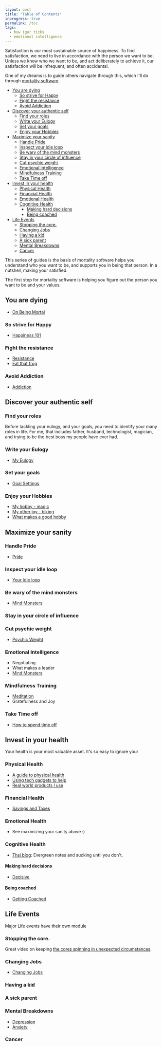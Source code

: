 ```yaml
---
layout: post
title: "Table of Contents"
inprogress: true
permalink: /toc
tags:
  - how igor ticks
  - emotional intelligence
---
```


Satisfaction is our most sustainable source of happiness. To find satisfaction, we need to live in accordance with the person we want to be. Unless we know who we want to be, and act deliberately to achieve it, our satisfaction will be infrequent, and often accidental.

One of my dreams is to guide others navigate through this, which I'll do through [mortality software](/mortality-software).

<!-- prettier-ignore-start -->
<!-- vim-markdown-toc GFM -->

- [You are dying](#you-are-dying)
    - [So strive for Happy](#so-strive-for-happy)
    - [Fight the resistance](#fight-the-resistance)
    - [Avoid Addiction](#avoid-addiction)
- [Discover your authentic self](#discover-your-authentic-self)
    - [Find your roles](#find-your-roles)
    - [Write your Eulogy](#write-your-eulogy)
    - [Set your goals](#set-your-goals)
    - [Enjoy your Hobbies](#enjoy-your-hobbies)
- [Maximize your sanity](#maximize-your-sanity)
    - [Handle Pride](#handle-pride)
    - [Inspect your idle loop](#inspect-your-idle-loop)
    - [Be wary of the mind monsters](#be-wary-of-the-mind-monsters)
    - [Stay in your circle of influence](#stay-in-your-circle-of-influence)
    - [Cut psychic weight](#cut-psychic-weight)
    - [Emotional Intelligence](#emotional-intelligence)
    - [Mindfulness Training](#mindfulness-training)
    - [Take Time off](#take-time-off)
- [Invest in your health](#invest-in-your-health)
    - [Physical Health](#physical-health)
    - [Financial Health](#financial-health)
    - [Emotional Health](#emotional-health)
    - [Cognitive Health](#cognitive-health)
        - [Making hard decisions](#making-hard-decisions)
        - [Being coached](#being-coached)
- [Life Events](#life-events)
    - [Stopping the core.](#stopping-the-core)
    - [Changing Jobs](#changing-jobs)
    - [Having a kid](#having-a-kid)
    - [A sick parent](#a-sick-parent)
    - [Mental Breakdowns](#mental-breakdowns)
    - [Cancer](#cancer)

<!-- vim-markdown-toc -->
<!-- prettier-ignore-end -->

This series of guides is the basis of mortality software helps you understand who you want to be, and supports you in being that person. In a nutshell, making your satisfied.

The first step for mortality software is helping you figure out the person you want to be and your values.

## You are dying

- [On Being Mortal](/death)

### So strive for Happy

- [Happiness 101](/happy)

### Fight the resistance

- [Resistance](/resistance)
- [Eat that frog](/frog)

### Avoid Addiction

- [Addiction](/_d/addiction.md)

## Discover your authentic self

### Find your roles

Before tackling your eulogy, and your goals, you need to identify your many roles in life. For me, that includes father, husband, technologist, magician, and trying to be the best boss my people have ever had.

### Write your Eulogy

- [My Eulogy](/eulogy)

### Set your goals

- [Goal Settings](/goals)

### Enjoy your Hobbies

- [My hobby - magic](/magic)
- [My other joy - biking](/biking)
- [What makes a good hobby](/hobby)

## Maximize your sanity

### Handle Pride

- [Pride](/pride)

### Inspect your idle loop

- [Your Idle loop](/idle-loop)

### Be wary of the mind monsters

- [Mind Monsters](/monsters)

### Stay in your circle of influence

### Cut psychic weight

- [Psychic Weight](/psychic-weight)

### Emotional Intelligence

- Negotiating
- What makes a leader
- [Mind Monsters](/monsters)

### Mindfulness Training

- [Meditation](/search-inside-yourself)
- Gratefulness and Joy

### Take Time off

- [How to spend time off](/timeoff)

## Invest in your health

Your health is your most valuable asset. It's so easy to ignore your

### Physical Health

- [A guide to physical health](/physical-health)
- [Using tech gadgets to help](/tech-health-toys)
- [Real world products I use](/td/irl#physical-health)

### Financial Health

- [Savings and Taxes](/money)

### Emotional Health

- See maximizing your sanity above :)

### Cognitive Health

- [Thsi blog](/about): Evergreen notes and sucking until you don't.

#### Making hard decisions

- [Decisive](/decide)

#### Being coached

- [Getting Coached](/coach)

## Life Events

Major Life events have their own module

### Stopping the core.

Great video on keeping [the cores spinning in unexpected circumstances](https://youtu.be/snAhsXyO3Ck).

### Changing Jobs

- [Changing Jobs](https://idvork.in/tags/#job-hunt)

### Having a kid

### A sick parent

### Mental Breakdowns

- [Depression](/Depression)
- [Anxiety](/Anxiety)

### Cancer
